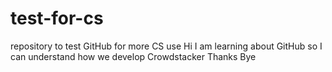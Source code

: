 # test-for-cs
repository to test GitHub for more CS use
Hi
I am learning about GitHub so I can understand how we develop Crowdstacker
Thanks
Bye
